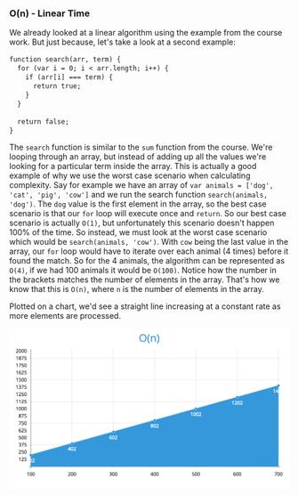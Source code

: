 ### O(n) - Linear Time

We already looked at a linear algorithm using the example from the course work.  But just because, let's take a look at a second example:

```
function search(arr, term) {
  for (var i = 0; i < arr.length; i++) {
    if (arr[i] === term) {
      return true;
    }
  }

  return false;
}
```

The `search` function is similar to the `sum` function from the course.  We're looping through an array, but instead of adding up all the values we're looking for a particular term inside the array.  This is actually a good example of why we use the worst case scenario when calculating complexity.  Say for example we have an array of `var animals = ['dog', 'cat', 'pig', 'cow']` and we run the search function `search(animals, 'dog')`.  The `dog` value is the first element in the array, so the best case scenario is that our `for` loop will execute once and `return`.  So our best case scenario is actually `O(1)`, but unfortunately this scenario doesn't happen 100% of the time.  So instead, we must look at the worst case scenario which would be `search(animals, 'cow')`.  With `cow` being the last value in the array, our `for` loop would have to iterate over each animal (4 times) before it found the match.  So for the 4 animals, the algorithm can be represented as `O(4)`, if we had 100 animals it would be `O(100)`.  Notice how the number in the brackets matches the number of elements in the array.  That's how we know that this is `O(n)`, where `n` is the number of elements in the array.

Plotted on a chart, we'd see a straight line increasing at a constant rate as more elements are processed.

![O(1) - Constant Time](linear-graph.png)
